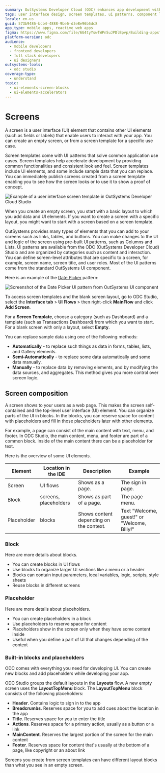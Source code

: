 ```yaml
---
summary: OutSystems Developer Cloud (ODC) enhances app development with customizable screen templates and UI elements for efficient user interface creation.
tags: user interface design, screen templates, ui patterns, component library, proof of concept
locale: en-us
guid: 573b9486-bcb4-4888-9be6-d3e8e96b6dc8
app_type: mobile apps, reactive web apps
figma: https://www.figma.com/file/6G4tyYswfWPn5uJPDlBpvp/Building-apps?type=design&node-id=3101%3A2643&t=ZwHw8hXeFhwYsO5V-1
platform-version: odc
audience:
  - mobile developers
  - frontend developers
  - full stack developers
  - ui designers
outsystems-tools:
  - odc studio
coverage-type:
  - understand
topic:
  - ui-elements-screen-blocks
  - ui-elements-accelerators
---
```


# Screens

A screen is a user interface (UI) element that contains other UI elements (such as fields or labels) that enable users to interact with your app. You can create an empty screen, or from a screen template for a specific use case.

Screen templates come with UI patterns that solve common application use cases. Screen templates help accelerate development by providing common functionalities and consistent look and feel. Screen templates include UI elements, and some include sample data that you can replace. You can immediately publish screens created from a screen template enabling you to see how the screen looks or to use it to show a proof of concept.

![Example of a user interface screen template in OutSystems Developer Cloud Studio](images/ui-screen-template-ss.png "Screen Template Example")

When you create an empty screen, you start with a basic layout to which you add data and UI elements. If you want to create a screen with a specific layout, you might want to start with a screen based on a screen template.

OutSystems provides many types of elements that you can add to your screens such as links, tables, and buttons. You can make changes to the UI and logic of the screen using pre-built UI patterns, such as Columns and Lists. UI patterns are available from the ODC (OutSystems Developer Cloud) Studio and are organized by categories such as content and interaction. You can define screen-level attributes that are specific to a screen, for example, screen name, screen title, and user roles. Most of the UI patterns come from the standard OutSystems UI component.

Here is an example of the [Date Picker](https://outsystemsui.outsystems.com/OutsystemsUiWebsite/PatternDetail?PatternId=190) pattern:

![Screenshot of the Date Picker UI pattern from OutSystems UI component](images/ui-patterns-ss.png "UI Patterns Example")

To access screen templates and the blank screen layout, go to ODC Studio, select the **Interface tab** > **UI Flows** > then right-click **MainFlow** and click **Add Screen**.

For a **Screen Template**, choose a category (such as Dashboard) and a template (such as Transactions Dashboard) from which you want to start.
For a blank screen with only a layout, select **Empty**.

You can replace sample data using one of the following methods:

* **Automatically** - to replace such things as data in forms, tables, lists, and Gallery elements.
* **Semi-Automatically** - to replace some data automatically and some data manually.
* **Manually** - to replace data by removing elements, and by modifying the data sources, and aggregates. This method gives you more control over screen logic.

## Screen composition

A screen shows to your users as a web page. This makes the screen self-contained and the top-level user interface (UI) element. You can organize parts of the UI in blocks. In the blocks, you can reserve space for content with placeholders and fill in those placeholders later with other elements.

For example, a page can consist of the main content with text, menu, and footer. In ODC Studio, the main content, menu, and footer are part of a common block. Inside of the main content there can be a placeholder for text.

Here is the overview of some UI elements.

| Element     | Location in the IDE   | Description                             | Example                                     |
| ----------- | --------------------- | --------------------------------------- | ------------------------------------------- |
| Screen      | UI flows              | Shows as a page.                        | The sign in page.                           |
| Block       | screens, placeholders | Shows as part of a page.                | The page menu.                              |
| Placeholder | blocks                | Shows content depending on the context. | Text "Welcome, guest!" or "Welcome, Billy!" |

### Block

Here are more details about blocks.

* You can create blocks in UI flows
* Use blocks to organize larger UI sections like a menu or a header
* Blocks can contain input parameters, local variables, logic, scripts, style sheets
* Reuse blocks in different screens

### Placeholder

Here are more details about placeholders.

* You can create placeholders in a block
* Use placeholders to reserve space for content
* Placeholders show in the screen only when they have some content inside
* Useful when you define a part of UI that changes depending of the context

### Built-in blocks and placeholders

ODC comes with everything you need for developing UI. You can create new blocks and add placeholders while developing your app.

ODC Studio groups the default layouts in the **Layouts** flow. A new empty screen uses the **LayoutTopMenu** block. The **LayoutTopMenu** block consists of the following placeholders:

* **Header**. Contains logic to sign in to the app
* **Breadcrumbs**. Reserves space for you to add cues about the location in the app
* **Title**. Reserves space for you to enter the title
* **Actions**. Reserves space for a primary action, usually as a button or a link
* **MainContent**. Reserves the largest portion of the screen for the main content
* **Footer**. Reserves space for content that's usually at the bottom of a page, like copyright or an about link

Screens you create from screen templates can have different layout blocks than what you see in an empty screen.
